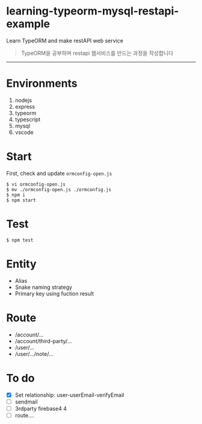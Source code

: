 learning-typeorm-mysql-restapi-example
===

Learn TypeORM and make restAPI web service
> TypeORM을 공부하며 restapi 웹서비스를 만드는 과정을 작성합니다
---

# Environments
1. nodejs
2. express
3. typeorm
4. typescript
5. mysql
6. vscode

# Start
First, check and update `ormconfig-open.js`
```
$ vi ormconfig-open.js
$ mv ./ormconfig-open.js ./ormconfig.js
$ npm i
$ npm start
```

# Test
```
$ npm test
```

# Entity
- Alias
- Snake naming strategy
- Primary key using fuction result

# Route
- /account/...
- /account/third-party/...
- /user/...
- /user/.../note/...

# To do
- [x] Set relationship: user-userEmail-verifyEmail
- [ ] sendmail
- [ ] 3rdparty firebase4 4
- [ ] route....